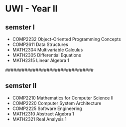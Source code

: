 # UWI - Year II
## semster I
- COMP2232 Object-Oriented Programming Concepts
- COMP2611 Data Structures
- MATH2304 Multivariable Calculus
- MATH2305 Differential Equations
- MATH2315 Linear Algebra 1

################################
## semster II
- COMP2210 Mathematics for Computer Science II
- COMP2220 Computer System Architecture
- COMP2225 Software Engineering
- MATH2310 Abstract Algebra 1
- MATH2321 Real Analysis 1